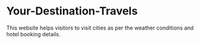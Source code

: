 # Your-Destination-Travels
This website helps visitors to visit cities as per the weather conditions and hotel booking details.
